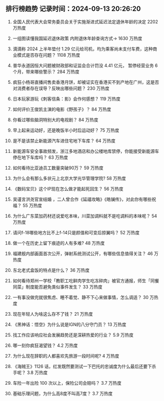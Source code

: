 
## 排行榜趋势 记录时间：2024-09-13 20:26:20
  
  1. 全国人民代表大会常务委员会关于实施渐进式延迟法定退休年龄的决定 2202 万热度
    
  2. 一组图读懂我国延迟退休政策 内附退休年龄查询方式→ 1630 万热度
    
  3. 滴滴称 2024 上半年垫付 1.29 亿元给司机，均为乘客尚未支付车费，这种商业模式是否存在问题？ 1108 万热度
    
  4. 普华永道因恒大问题被财政部和证监会合计罚没 4.41 亿元， 暂停经营业务 6 个月，带来哪些警示？ 284 万热度
    
  5. 疯狂小杨哥直播间售卖香港月饼，却被证实在香港买不到产地在广州，这是否对消费者存在误导？反映出哪些问题？ 230 万热度
    
  6. 日本玩家游玩《刺客信条：影》会作何感想？ 119 万热度
    
  7. 如何评价王俊凯主演的电影《野孩子》？ 84 万热度
    
  8. 你看过哪些脑洞特别大的电视剧？ 84 万热度
    
  9. 早上起来运动好，还是晚饭半小时后运动好？ 75 万热度
    
  10. 是不是该禁止新能源汽车进住宅地下车库？ 64 万热度
    
  11. 新能源车安全事故频发，浙江多地酒店和办公楼地库禁停，你能接受新能源车停在地下车库吗？ 63 万热度
    
  12. 如何看待比亚迪员工数量突破90万？ 59 万热度
    
  13. 为什么会有那么多状元上北京大学光华管理学院? 58 万热度
    
  14. 《数码宝贝》这个IP现在怎么做才能起死回生？ 56 万热度
    
  15. 吴谨言洪尧官宣结婚 ，二人曾合作《延禧攻略》《皓镧传》，对此你有哪些祝福？ 55 万热度
    
  16. 为什么广东菜加药材还说爱吃本味，川菜加调料就不是吃调料的本味呢？ 54 万热度
    
  17. 请问f-18哪些地方比不上f-14只是颜值和可变后掠翼吗？ 52 万热度
    
  18. 做一个在历史上留下痕迹的人有多难? 48 万热度
    
  19. 福建舰内部画面首次公开，弹射系统测试公开，有哪些信息值得关注？ 46 万热度
    
  20. 东北老式盒饭的特点是什么？ 36 万热度
    
  21. 如何看待郑州一学校「教职工吃鲜肉学生吃冻碎肉」被官方通报，师生「同餐同菜」制度能否避免类似事件发生？ 33 万热度
    
  22. 一有事没做完就很焦虑、睡不着觉、静不下心来做事情，怎么调适？ 30 万热度
    
  23. 现在年轻人为啥这么存不了钱？ 21 万热度
    
  24. 《黑神话：悟空》为什么说是IGN的八分守门员？ 13 万热度
    
  25. 找工作应该响应社会发展趋势还是深耕热爱的行业？ 5.9 万热度
    
  26. 哪一刻你疯狂渴望钱？ 4.2 万热度
    
  27. 为什么现在辞职的人都喜欢先旅游一段时间呢? 4 万热度
    
  28. 《海贼王》1126 话，红发既然要测试一下巴托的忠诚度为什么最后还要下杀手呢？ 3.8 万热度
    
  29. 车险一年出险 100 次以上，保险公司会赔吗？ 3.7 万热度
    
  30. 基础乐理问题，为什么高8度不叫高7度？ 3.7 万热度
    